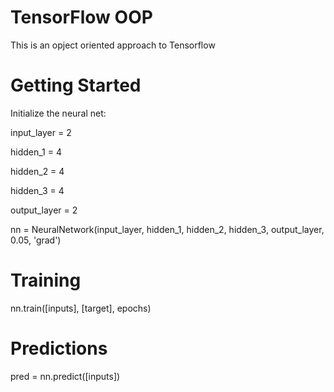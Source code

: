 # TensorFlow OOP

This is an opject oriented approach to Tensorflow

# Getting Started

Initialize the neural net:

input_layer = 2

hidden_1 = 4

hidden_2 = 4

hidden_3 = 4

output_layer = 2

nn = NeuralNetwork(input_layer, hidden_1, hidden_2, hidden_3, output_layer, 0.05, 'grad')

# Training

nn.train([inputs], [target], epochs)

# Predictions

pred = nn.predict([inputs])